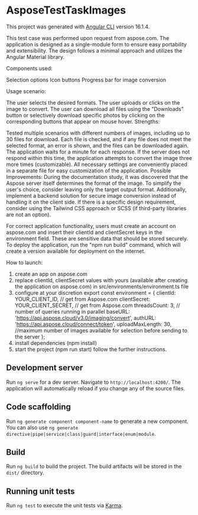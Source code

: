 # AsposeTestTaskImages

This project was generated with [Angular CLI](https://github.com/angular/angular-cli) version 16.1.4.

This test case was performed upon request from aspose.com. The application is designed as a single-module form to ensure easy portability and extensibility. The design follows a minimal approach and utilizes the Angular Material library.

Components used:

Selection options
Icon buttons
Progress bar for image conversion

Usage scenario:

The user selects the desired formats.
The user uploads or clicks on the image to convert.
The user can download all files using the "Downloads" button or selectively download specific photos by clicking on the corresponding buttons that appear on mouse hover.
Strengths:

Tested multiple scenarios with different numbers of images, including up to 30 files for download. Each file is checked, and if any file does not meet the selected format, an error is shown, and the files can be downloaded again.
The application waits for a minute for each response. If the server does not respond within this time, the application attempts to convert the image three more times (customizable).
All necessary settings are conveniently placed in a separate file for easy customization of the application.
Possible Improvements:
During the documentation study, it was discovered that the Aspose server itself determines the format of the image. To simplify the user's choice, consider leaving only the target output format. Additionally, implement a backend solution for secure image conversion instead of handling it on the client side.
If there is a specific design requirement, consider using the Tailwind CSS approach or SCSS (if third-party libraries are not an option).

For correct application functionality, users must create an account on aspose.com and insert their clientId and clientSecret keys in the environment field. These are sensitive data that should be stored securely.
To deploy the application, run the "npm run build" command, which will create a version available for deployment on the internet.

How to launch:
1) create an app on aspose.com
2) replace clientId, clientSecret values with yours (available after creating the application on aspose.com) in src/environments/environment.ts file
3) configure at your discretion
  export const environment = {
    clientId: YOUR_CLIENT_ID, // get from Aspose.com
    clientSecret: YOUR_CLIENT_SECRET, // get from Aspose.com
    threadsCount: 3, // number of queries running in parallel
    baseURL: 'https://api.aspose.cloud/v3.0/imaging/convert',
    authURL: 'https://api.aspose.cloud/connect/token',
    uploadMaxLength: 30, //maximum number of images available for selection before sending to the server
  };
4) install dependencies (npm install)
5) start the project (npm run start)
follow the further instructions.


## Development server

Run `ng serve` for a dev server. Navigate to `http://localhost:4200/`. The application will automatically reload if you change any of the source files.

## Code scaffolding

Run `ng generate component component-name` to generate a new component. You can also use `ng generate directive|pipe|service|class|guard|interface|enum|module`.

## Build

Run `ng build` to build the project. The build artifacts will be stored in the `dist/` directory.

## Running unit tests

Run `ng test` to execute the unit tests via [Karma](https://karma-runner.github.io).


